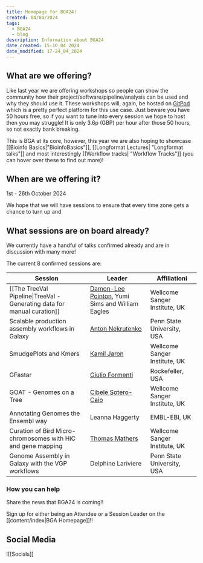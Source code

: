 ```yaml
---
title: Homepage for BGA24!
created: 04/04/2024
tags:
  - BGA24
  - blog
description: Information about BGA24
date_created: 15-10_04_2024
date_modified: 17-24_04_2024
---
```

## What are we offering?

Like last year we are offering workshops so people can show the community how their project/software/pipeline/analysis can be used and why they should use it. These workshops will, again, be hosted on [GitPod](https://gitpod.io/) which is a pretty perfect platform for this use case. Just beware you have 50 hours free, so if you want to tune into every session we hope to host then you may struggle! It is only 3.6p (GBP) per hour after those 50 hours, so not exactly bank breaking. 

This is BGA at its core, however, this year we are also hoping to showcase [[Bioinfo Basics|"BioinfoBasics"]], [[Longformat Lectures| "Longformat talks"]] and most interestingly [[Workflow tracks| "Workflow Tracks"]] (you can hover over these to find out more)!

## When are we offering it?

1st - 26th October 2024

We hope that we will have sessions to ensure that every time zone gets a chance to turn up and 

## What sessions are on board already?
We currently have a handful of talks confirmed already and are in discussion with many more!

The current 8 confirmed sessions are:

| Session                                                                 | Leader                                                                            | Affiliationi                  |
| ----------------------------------------------------------------------- | --------------------------------------------------------------------------------- | ----------------------------- |
| [[The TreeVal Pipeline\|TreeVal - Generating data for manual curation]] | [Damon-Lee Pointon](https://twitter.com/DLBPointon), Yumi Sims and William Eagles | Wellcome Sanger Institute, UK |
| Scalable production assembly workflows in Galaxy                        | [Anton Nekrutenko](https://twitter.com/nekrut?lang=en)                            | Penn State University, USA    |
| SmudgePlots and Kmers                                                   | [Kamil Jaron](https://twitter.com/KamilSJaron)                                    | Wellcome Sanger Institute, UK |
| GFastar                                                                 | [Giulio Formenti](https://twitter.com/giulio_formenti)                            | Rockefeller, USA              |
| GOAT - Genomes on a Tree                                                | [Cibele Sotero-Caio](https://twitter.com/CibeleCaio)                              | Wellcome Sanger Institute, UK |
| Annotating Genomes the Ensembl way                                      | Leanna Haggerty                                                                   | EMBL-EBI, UK                  |
| Curation of Bird Micro-chromosomes with HiC and gene mapping            | [Thomas Mathers](https://twitter.com/Thomas_Mathers)                              | Wellcome Sanger Institute, UK |
| Genome Assembly in Galaxy with the VGP workflows                        | Delphine Lariviere                                                                | Penn State University, USA    |
### How you can help
Share the news that BGA24 is coming!!

Sign up for either being an Attendee or a Session Leader on the [[content/index|BGA Homepage]]!!

## Social Media
![[Socials]]